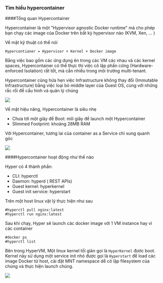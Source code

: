 ### Tìm hiểu hypercontainer

####Tổng quan Hypercontainer

Hypercontainer là một "Hypervisor agnostic Docker runtime" mà cho phép bạn chạy các image của Docker trên bất kỳ hypervisor nào (KVM, Xen, ... )

Về mặt kỹ thuật có thể nói

```
Hypercontianer = Hypervisor + Kernel + Docker image
```

Bằng việc bao gồm các ứng dụng ên trong các VM các nhau và các kernel spaces, Hypercontainer có thể thực thi việc cô lập phần cứng (Hardware-enforced Isolation) rất tốt, mà cần nhiều trong môi trường multi-tenant.

Hypercontainer cũng hứa hẹn việc Infrastructure không thay đổi (Immutable Infrastructure) bằng việc loại bỏ middle layer của Guest OS, cùng với những rắc rối để cấu hình và quản lý chúng

<img src="https://trello-attachments.s3.amazonaws.com/55545e127c7cbe0ec5b82f2b/879x320/5471e40d4a519c3d31f455bdccc978ca/upload_2_3_2016_at_3_50_31_PM.png">

Về mặt hiệu năng, Hypercontainer là siêu nhẹ

- Chưa tới một giây để Boot: mili giây để launch một Hypercontainer
- Slimmed Footprint: khoảng 28MB RAM

Với Hypercontainer, tương lai của container as a Service chỉ xung quanh góc 

<img src="https://trello-attachments.s3.amazonaws.com/552ba9ad83b51945d06ef23b/940x238/9e7346bfd21bc756361c70d8397e76f2/upload_2015-04-13_at_7.58.15_pm.png">



####Hypercontainer hoạt động như thế nào

Hyper có 4 thành phần: 
- CLI: hyperctl
- Daemon: hyperd ( REST APIs)
- Guest kernel: hyperkernel
- Guest init service: hyperstart

Trên một host linux vật lý thực hiện như sau

```
#hyperctl pull nginx:latest
#hyperctl run nginx:latest

```

Sau khi chạy, Hyper sẽ launch các docker image với 1 VM instance hay vì các container

```
#docker ps
#hyperctl list

```

Bên trong HyperVM, Một linux kernel tối giản gọi là `HyperKernel` đươc boot. Kernel này sử dụng một service init nhỏ được gọi là `Hyperstart` để load các image Docker từ host, cài đặt MNT namespace dể cô lập filesystem của chúng và thực hiện launch chúng.

<img src="https://trello-attachments.s3.amazonaws.com/554c998a4c9dacc5c143ec99/1083x635/c8748abc93dbc18e70f7a09d2963e8ff/hyper.png">




